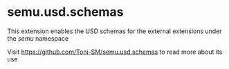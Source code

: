 # semu.usd.schemas

This extension enables the USD schemas for the external extensions under the *semu* namespace

Visit https://github.com/Toni-SM/semu.usd.schemas to read more about its use

